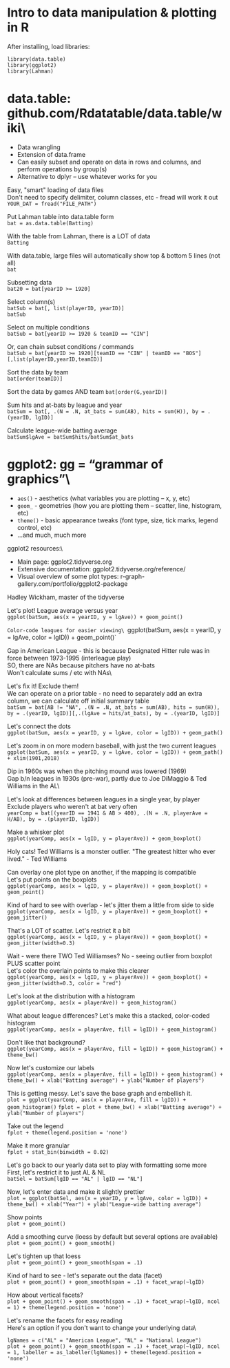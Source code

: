 # Intro to data manipulation & plotting in R

After installing, load libraries:

```
library(data.table)
library(ggplot2)
library(Lahman)
```

# data.table: github.com/Rdatatable/data.table/wiki\
*  Data wrangling
*  Extension of data.frame
*  Can easily subset and operate on data in rows and columns, and perform operations by group(s)
*  Alternative to dplyr – use whatever works for you

Easy, "smart" loading of data files\
Don't need to specify delimiter, column classes, etc - fread will work it out\
`YOUR_DAT = fread("FILE_PATH")`

Put Lahman table into data.table form\
`bat = as.data.table(Batting)`

With the table from Lahman, there is a LOT of data\
`Batting`

With data.table, large files will automatically show top & bottom 5 lines (not all)\
`bat`

Subsetting data\
`bat20 = bat[yearID >= 1920]`

Select column(s)\
`batSub = bat[, list(playerID, yearID)]`\
`batSub`

Select on multiple conditions\
`batSub = bat[yearID >= 1920 & teamID == "CIN"]`

Or, can chain subset conditions / commands\
`batSub = bat[yearID >= 1920][teamID == "CIN" | teamID == "BOS"][,list(playerID,yearID,teamID)]`

Sort the data by team\
`bat[order(teamID)]`

Sort the data by games AND team
`bat[order(G,yearID)]`

Sum hits and at-bats by league and year\
`batSum = bat[, .(N = .N, at_bats = sum(AB), hits = sum(H)), by = .(yearID, lgID)]`

Calculate league-wide batting average\
`batSum$lgAve = batSum$hits/batSum$at_bats`

# ggplot2: gg = “grammar of graphics”\
*  `aes()` - aesthetics (what variables you are plotting – x, y, etc)
*  `geom_` - geometries (how you are plotting them – scatter, line, histogram, etc)
*  `theme()` - basic appearance tweaks (font type, size, tick marks, legend control, etc)
*  ...and much, much more

ggplot2 resources:\
*  Main page: ggplot2.tidyverse.org
*  Extensive documentation: ggplot2.tidyverse.org/reference/
*  Visual overview of some plot types: r-graph-gallery.com/portfolio/ggplot2-package

Hadley Wickham, master of the tidyverse

Let's plot! League average versus year\
`ggplot(batSum, aes(x = yearID, y = lgAve)) + geom_point()`

`Color-code leagues for easier viewing\
`ggplot(batSum, aes(x = yearID, y = lgAve, color = lgID)) + geom_point()`

Gap in American League - this is because Designated Hitter rule was in force between 1973-1995 (interleague play)\
SO, there are NAs because pitchers have no at-bats\
Won't calculate sums / etc with NAs\

Let's fix it! Exclude them!\
We can operate on a prior table - no need to separately add an extra column, we can calculate off initial summary table\
`batSum = bat[AB != "NA", .(N = .N, at_bats = sum(AB), hits = sum(H)), by = .(yearID, lgID)][,.(lgAve = hits/at_bats), by = .(yearID, lgID)]`

Let's connect the dots\
`ggplot(batSum, aes(x = yearID, y = lgAve, color = lgID)) + geom_path()`

Let's zoom in on more modern baseball, with just the two current leagues\
`ggplot(batSum, aes(x = yearID, y = lgAve, color = lgID)) + geom_path() + xlim(1901,2018)`

Dip in 1960s was when the pitching mound was lowered (1969)\
Gap b/n leagues in 1930s (pre-war), partly due to Joe DiMaggio & Ted Williams in the AL\

Let's look at differences between leagues in a single year, by player\
Exclude players who weren't at bat very often\
`yearComp = bat[(yearID == 1941 & AB > 400), .(N = .N, playerAve = H/AB), by = .(playerID, lgID)]`

Make a whisker plot\
`ggplot(yearComp, aes(x = lgID, y = playerAve)) + geom_boxplot()`

Holy cats! Ted Williams is a monster outlier. "The greatest hitter who ever lived." - Ted Williams

Can overlay one plot type on another, if the mapping is compatible\
Let's put points on the boxplots\
`ggplot(yearComp, aes(x = lgID, y = playerAve)) + geom_boxplot() + geom_point()`

Kind of hard to see with overlap - let's jitter them a little from side to side\
`ggplot(yearComp, aes(x = lgID, y = playerAve)) + geom_boxplot() + geom_jitter()`

That's a LOT of scatter. Let's restrict it a bit\
`ggplot(yearComp, aes(x = lgID, y = playerAve)) + geom_boxplot() + geom_jitter(width=0.3)`

Wait - were there TWO Ted Williamses? No - seeing outlier from boxplot PLUS scatter point\
Let's color the overlain points to make this clearer\
`ggplot(yearComp, aes(x = lgID, y = playerAve)) + geom_boxplot() + geom_jitter(width=0.3, color = "red")`

Let's look at the distribution with a histogram\
`ggplot(yearComp, aes(x = playerAve)) + geom_histogram()`

What about league differences? Let's make this a stacked, color-coded histogram\
`ggplot(yearComp, aes(x = playerAve, fill = lgID)) + geom_histogram()`

Don't like that background?\
`ggplot(yearComp, aes(x = playerAve, fill = lgID)) + geom_histogram() + theme_bw()`

Now let's customize our labels\
`ggplot(yearComp, aes(x = playerAve, fill = lgID)) + geom_histogram() + theme_bw() + xlab("Batting average") + ylab("Number of players")`

This is getting messy. Let's save the base graph and embellish it.\
`plot = ggplot(yearComp, aes(x = playerAve, fill = lgID)) + geom_histogram()`
`fplot = plot + theme_bw() + xlab("Batting average") + ylab("Number of players")`

Take out the legend\
`fplot + theme(legend.position = 'none')`

Make it more granular\
`fplot + stat_bin(binwidth = 0.02)`

Let's go back to our yearly data set to play with formatting some more\
First, let's restrict it to just AL & NL\
`batSel = batSum[lgID == "AL" | lgID == "NL"]`

Now, let's enter data and make it slightly prettier\
`plot = ggplot(batSel, aes(x = yearID, y = lgAve, color = lgID)) + theme_bw() + xlab("Year") + ylab("League-wide batting average")`

Show points\
`plot + geom_point()`

Add a smoothing curve (loess by default but several options are available)\
`plot + geom_point() + geom_smooth()`

Let's tighten up that loess\
`plot + geom_point() + geom_smooth(span = .1)`

Kind of hard to see - let's separate out the data (facet)\
`plot + geom_point() + geom_smooth(span = .1) + facet_wrap(~lgID)`

How about vertical facets?\
`plot + geom_point() + geom_smooth(span = .1) + facet_wrap(~lgID, ncol = 1) + theme(legend.position = 'none')`

Let's rename the facets for easy reading\
Here's an option if you don't want to change your underlying data\
```
lgNames = c("AL" = "American League", "NL" = "National League")
plot + geom_point() + geom_smooth(span = .1) + facet_wrap(~lgID, ncol = 1, labeller = as_labeller(lgNames)) + theme(legend.position = 'none')
```
